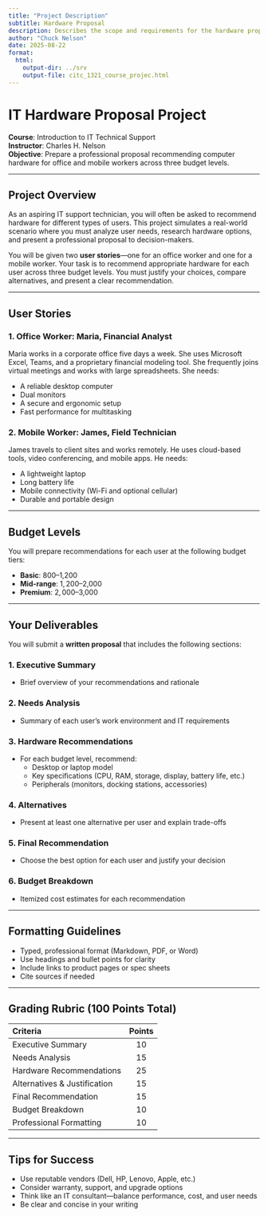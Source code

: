 ```yaml
---
title: "Project Description"
subtitle: Hardware Proposal
description: Describes the scope and requirements for the hardware proposal project.
author: "Chuck Nelson"
date: 2025-08-22
format:
  html:
    output-dir: ../srv
    output-file: citc_1321_course_projec.html
---
```

# IT Hardware Proposal Project

**Course**: Introduction to IT Technical Support  
**Instructor**: Charles H. Nelson  
**Objective**: Prepare a professional proposal recommending computer hardware for office and mobile workers across three budget levels.

---

## Project Overview

As an aspiring IT support technician, you will often be asked to recommend hardware for different types of users. This project simulates a real-world scenario where you must analyze user needs, research hardware options, and present a professional proposal to decision-makers.

You will be given two **user stories**—one for an office worker and one for a mobile worker. Your task is to recommend appropriate hardware for each user across three budget levels. You must justify your choices, compare alternatives, and present a clear recommendation.

---

## User Stories

### 1. Office Worker: Maria, Financial Analyst

Maria works in a corporate office five days a week. She uses Microsoft Excel, Teams, and a proprietary financial modeling tool. She frequently joins virtual meetings and works with large spreadsheets. She needs:

- A reliable desktop computer  
- Dual monitors  
- A secure and ergonomic setup  
- Fast performance for multitasking  

### 2. Mobile Worker: James, Field Technician

James travels to client sites and works remotely. He uses cloud-based tools, video conferencing, and mobile apps. He needs:

- A lightweight laptop  
- Long battery life  
- Mobile connectivity (Wi-Fi and optional cellular)  
- Durable and portable design  

---

## Budget Levels

You will prepare recommendations for each user at the following budget tiers:

- **Basic**: $800–$1,200  
- **Mid-range**: $1,200–$2,000  
- **Premium**: $2,000–$3,000  

---

## Your Deliverables

You will submit a **written proposal** that includes the following sections:

### 1. Executive Summary
- Brief overview of your recommendations and rationale

### 2. Needs Analysis
- Summary of each user’s work environment and IT requirements

### 3. Hardware Recommendations
- For each budget level, recommend:
  - Desktop or laptop model
  - Key specifications (CPU, RAM, storage, display, battery life, etc.)
  - Peripherals (monitors, docking stations, accessories)

### 4. Alternatives
- Present at least one alternative per user and explain trade-offs

### 5. Final Recommendation
- Choose the best option for each user and justify your decision

### 6. Budget Breakdown
- Itemized cost estimates for each recommendation

---

## Formatting Guidelines

- Typed, professional format (Markdown, PDF, or Word)
- Use headings and bullet points for clarity
- Include links to product pages or spec sheets
- Cite sources if needed

---

## Grading Rubric (100 Points Total)

| Criteria                     | Points |
|:-----------------------------|:------:|
| Executive Summary            | 10     |
| Needs Analysis               | 15     |
| Hardware Recommendations     | 25     |
| Alternatives & Justification | 15     |
| Final Recommendation         | 15     |
| Budget Breakdown             | 10     |
| Professional Formatting      | 10     |

---

## Tips for Success

- Use reputable vendors (Dell, HP, Lenovo, Apple, etc.)
- Consider warranty, support, and upgrade options
- Think like an IT consultant—balance performance, cost, and user needs
- Be clear and concise in your writing
